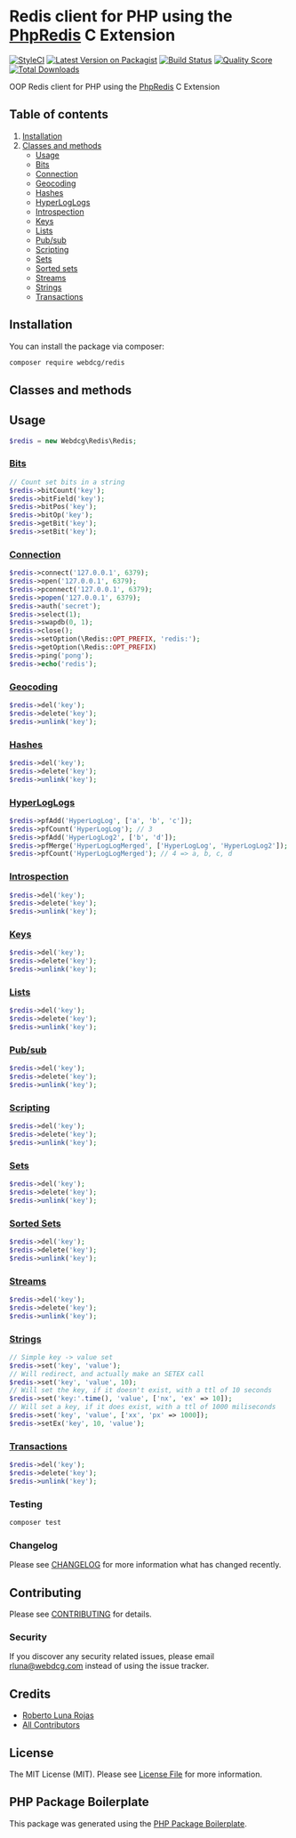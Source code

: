 # Redis client for PHP using the [PhpRedis](https://github.com/phpredis/phpredis) C Extension

[![StyleCI](https://github.styleci.io/repos/217066042/shield)](https://github.styleci.io/repos/217066042/shield)
[![Latest Version on Packagist](https://img.shields.io/packagist/v/webdcg/redis.svg?style=flat-square)](https://packagist.org/packages/webdcg/redis)
[![Build Status](https://img.shields.io/travis/webdcg/redis/master.svg?style=flat-square)](https://travis-ci.org/webdcg/redis)
[![Quality Score](https://img.shields.io/scrutinizer/g/webdcg/redis.svg?style=flat-square)](https://scrutinizer-ci.com/g/webdcg/redis)
[![Total Downloads](https://img.shields.io/packagist/dt/webdcg/redis.svg?style=flat-square)](https://packagist.org/packages/webdcg/redis)

OOP Redis client for PHP using the [PhpRedis](https://github.com/phpredis/phpredis) C Extension

Table of contents
----

1. [Installation](#installation)
2. [Classes and methods](#classes-and-methods)
    - [Usage](#usage)
    - [Bits](#bits)
    - [Connection](#connection)
    - [Geocoding](#Geocoding)
    - [Hashes](#hashes)
    - [HyperLogLogs](#HyperLogLogs)
    - [Introspection](#introspection)
    - [Keys](#keys)
    - [Lists](#lists)
    - [Pub/sub](#pubsub)
    - [Scripting](#scripting)
    - [Sets](#sets)
    - [Sorted sets](#sorted-sets)
    - [Streams](#Streams)
    - [Strings](#strings)
    - [Transactions](#transactions)

## Installation

You can install the package via composer:

```bash
composer require webdcg/redis
```

## Classes and methods

## Usage

```php
$redis = new Webdcg\Redis\Redis;
```

### [Bits](docs/bits.md)

```php
// Count set bits in a string
$redis->bitCount('key');
$redis->bitField('key');
$redis->bitPos('key');
$redis->bitOp('key');
$redis->getBit('key');
$redis->setBit('key');
```

### [Connection](docs/connection.md)

```php
$redis->connect('127.0.0.1', 6379);
$redis->open('127.0.0.1', 6379);
$redis->pconnect('127.0.0.1', 6379);
$redis->popen('127.0.0.1', 6379);
$redis->auth('secret');
$redis->select(1);
$redis->swapdb(0, 1);
$redis->close();
$redis->setOption(\Redis::OPT_PREFIX, 'redis:');
$redis->getOption(\Redis::OPT_PREFIX)
$redis->ping('pong');
$redis->echo('redis');
```

### [Geocoding](docs/geocoding.md)

```php
$redis->del('key');
$redis->delete('key');
$redis->unlink('key');
```

### [Hashes](docs/hashes.md)

```php
$redis->del('key');
$redis->delete('key');
$redis->unlink('key');
```

### [HyperLogLogs](docs/hyperloglogs.md)

```php
$redis->pfAdd('HyperLogLog', ['a', 'b', 'c']);
$redis->pfCount('HyperLogLog'); // 3
$redis->pfAdd('HyperLogLog2', ['b', 'd']);
$redis->pfMerge('HyperLogLogMerged', ['HyperLogLog', 'HyperLogLog2']);
$redis->pfCount('HyperLogLogMerged'); // 4 => a, b, c, d
```

### [Introspection](docs/introspection.md)

```php
$redis->del('key');
$redis->delete('key');
$redis->unlink('key');
```

### [Keys](docs/keys.md)

```php
$redis->del('key');
$redis->delete('key');
$redis->unlink('key');
```

### [Lists](docs/lists.md)

```php
$redis->del('key');
$redis->delete('key');
$redis->unlink('key');
```

### [Pub/sub](docs/pubsub.md)

```php
$redis->del('key');
$redis->delete('key');
$redis->unlink('key');
```

### [Scripting](docs/scripting.md)

```php
$redis->del('key');
$redis->delete('key');
$redis->unlink('key');
```

### [Sets](docs/sets.md)

```php
$redis->del('key');
$redis->delete('key');
$redis->unlink('key');
```

### [Sorted Sets](docs/sorted-sets.md)

```php
$redis->del('key');
$redis->delete('key');
$redis->unlink('key');
```

### [Streams](docs/streams.md)

```php
$redis->del('key');
$redis->delete('key');
$redis->unlink('key');
```

### [Strings](docs/strings.md)

```php
// Simple key -> value set
$redis->set('key', 'value');
// Will redirect, and actually make an SETEX call
$redis->set('key', 'value', 10);
// Will set the key, if it doesn't exist, with a ttl of 10 seconds
$redis->set('key:'.time(), 'value', ['nx', 'ex' => 10]);
// Will set a key, if it does exist, with a ttl of 1000 miliseconds
$redis->set('key', 'value', ['xx', 'px' => 1000]);
$redis->setEx('key', 10, 'value');
```

### [Transactions](docs/transactions.md)

```php
$redis->del('key');
$redis->delete('key');
$redis->unlink('key');
```

### Testing

``` bash
composer test
```

### Changelog

Please see [CHANGELOG](CHANGELOG.md) for more information what has changed recently.

## Contributing

Please see [CONTRIBUTING](CONTRIBUTING.md) for details.

### Security

If you discover any security related issues, please email rluna@webdcg.com instead of using the issue tracker.

## Credits

- [Roberto Luna Rojas](https://github.com/webdcg)
- [All Contributors](../../contributors)

## License

The MIT License (MIT). Please see [License File](LICENSE.md) for more information.

## PHP Package Boilerplate

This package was generated using the [PHP Package Boilerplate](https://laravelpackageboilerplate.com).